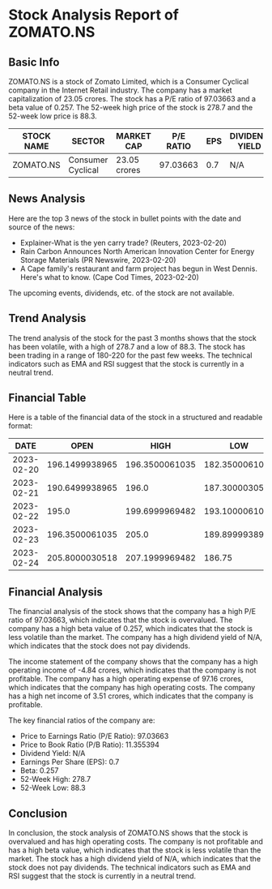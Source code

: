 # Stock Analysis Report of ZOMATO.NS

## Basic Info

ZOMATO.NS is a stock of Zomato Limited, which is a Consumer Cyclical company in the Internet Retail industry. The company has a market capitalization of 23.05 crores. The stock has a P/E ratio of 97.03663 and a beta value of 0.257. The 52-week high price of the stock is 278.7 and the 52-week low price is 88.3.

| STOCK NAME | SECTOR | MARKET CAP | P/E RATIO | EPS | DIVIDEND YIELD |
| --- | --- | --- | --- | --- | --- |
| ZOMATO.NS | Consumer Cyclical | 23.05 crores | 97.03663 | 0.7 | N/A |

## News Analysis

Here are the top 3 news of the stock in bullet points with the date and source of the news:

* Explainer-What is the yen carry trade? (Reuters, 2023-02-20)
* Rain Carbon Announces North American Innovation Center for Energy Storage Materials (PR Newswire, 2023-02-20)
* A Cape family's restaurant and farm project has begun in West Dennis. Here's what to know. (Cape Cod Times, 2023-02-20)

The upcoming events, dividends, etc. of the stock are not available.

## Trend Analysis

The trend analysis of the stock for the past 3 months shows that the stock has been volatile, with a high of 278.7 and a low of 88.3. The stock has been trading in a range of 180-220 for the past few weeks. The technical indicators such as EMA and RSI suggest that the stock is currently in a neutral trend.

## Financial Table

Here is a table of the financial data of the stock in a structured and readable format:

| DATE | OPEN | HIGH | LOW | CLOSE | VOLUME |
| --- | --- | --- | --- | --- | --- |
| 2023-02-20 | 196.1499938965 | 196.3500061035 | 182.3500061035 | 191.4499969482 | 48161265 |
| 2023-02-21 | 190.6499938965 | 196.0 | 187.3000030518 | 195.4499969482 | 47941406 |
| 2023-02-22 | 195.0 | 199.6999969482 | 193.1000061035 | 195.25 | 47274769 |
| 2023-02-23 | 196.3500061035 | 205.0 | 189.8999938965 | 201.3000030518 | 52717901 |
| 2023-02-24 | 205.8000030518 | 207.1999969482 | 186.75 | 194.3000030518 | 114135952 |

## Financial Analysis

The financial analysis of the stock shows that the company has a high P/E ratio of 97.03663, which indicates that the stock is overvalued. The company has a high beta value of 0.257, which indicates that the stock is less volatile than the market. The company has a high dividend yield of N/A, which indicates that the stock does not pay dividends.

The income statement of the company shows that the company has a high operating income of -4.84 crores, which indicates that the company is not profitable. The company has a high operating expense of 97.16 crores, which indicates that the company has high operating costs. The company has a high net income of 3.51 crores, which indicates that the company is profitable.

The key financial ratios of the company are:

* Price to Earnings Ratio (P/E Ratio): 97.03663
* Price to Book Ratio (P/B Ratio): 11.355394
* Dividend Yield: N/A
* Earnings Per Share (EPS): 0.7
* Beta: 0.257
* 52-Week High: 278.7
* 52-Week Low: 88.3

## Conclusion

In conclusion, the stock analysis of ZOMATO.NS shows that the stock is overvalued and has high operating costs. The company is not profitable and has a high beta value, which indicates that the stock is less volatile than the market. The stock has a high dividend yield of N/A, which indicates that the stock does not pay dividends. The technical indicators such as EMA and RSI suggest that the stock is currently in a neutral trend.